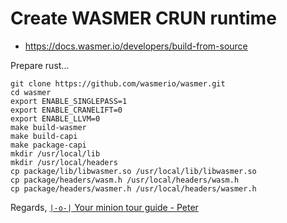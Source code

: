 # Create WASMER CRUN runtime

* https://docs.wasmer.io/developers/build-from-source

Prepare rust...

```shell
git clone https://github.com/wasmerio/wasmer.git
cd wasmer
export ENABLE_SINGLEPASS=1
export ENABLE_CRANELIFT=0
export ENABLE_LLVM=0
make build-wasmer
make build-capi
make package-capi
mkdir /usr/local/lib
mkdir /usr/local/headers
cp package/lib/libwasmer.so /usr/local/lib/libwasmer.so 
cp package/headers/wasm.h /usr/local/headers/wasm.h
cp package/headers/wasmer.h /usr/local/headers/wasmer.h
```

Regards,
[`|-o-|` Your minion tour guide - Peter](mailto://peter.rossbach@bee42.com)
